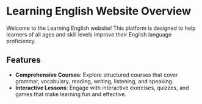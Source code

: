 # Learning English Website Overview

Welcome to the Learning English website! This platform is designed to help learners of all ages and skill levels improve their English language proficiency.

## Features

- **Comprehensive Courses**: Explore structured courses that cover grammar, vocabulary, reading, writing, listening, and speaking.
- **Interactive Lessons**: Engage with interactive exercises, quizzes, and games that make learning fun and effective.
